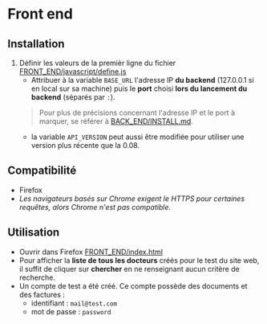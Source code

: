 # Front end
## Installation
1. Définir les valeurs de la premièr ligne du fichier [FRONT_END/javascript/define.js](javascript/define.js)
   - Attribuer à la variable `BASE_URL` l'adresse IP **du backend** (127.0.0.1 si en local sur sa machine) puis le **port** choisi **lors du lancement du backend** (séparés par `:`).
   >Pour plus de précisions concernant l'adresse IP et le port à marquer, se référer à [BACK_END/INSTALL.md](../BACK_END/INSTALL.md).
   - la variable `API_VERSION` peut aussi être modifiée pour utiliser une version plus récente que la 0.08.
## Compatibilité
- Firefox
- *Les navigateurs basés sur Chrome exigent le HTTPS pour certaines requêtes, alors Chrome n'est pas compatible.*
## Utilisation
- Ouvrir dans Firefox [FRONT_END/index.html](index.html)
- Pour afficher la **liste de tous les docteurs** créés pour le test du site web, il suffit de cliquer sur **chercher** en ne renseignant aucun critère de recherche.
- Un compte de test a été créé. Ce compte possède des documents et des factures :
  - identifiant : `mail@test.com`
  - mot de passe : `password`